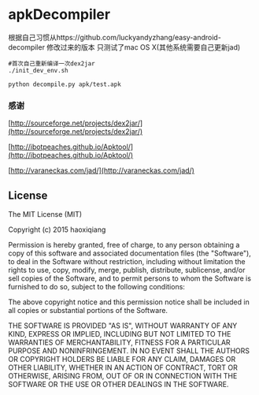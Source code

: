 # apkDecompiler

根据自己习惯从https://github.com/luckyandyzhang/easy-android-decompiler 修改过来的版本
只测试了mac OS X(其他系统需要自己更新jad)

```
#首次自己重新编译一次dex2jar
./init_dev_env.sh

python decompile.py apk/test.apk
```

### 感谢
[http://sourceforge.net/projects/dex2jar/](http://sourceforge.net/projects/dex2jar/)

[http://ibotpeaches.github.io/Apktool/](http://ibotpeaches.github.io/Apktool/)

[http://varaneckas.com/jad/](http://varaneckas.com/jad/)

License
-----------

The MIT License (MIT)

Copyright (c) 2015 haoxiqiang

Permission is hereby granted, free of charge, to any person obtaining a copy
of this software and associated documentation files (the "Software"), to deal
in the Software without restriction, including without limitation the rights
to use, copy, modify, merge, publish, distribute, sublicense, and/or sell
copies of the Software, and to permit persons to whom the Software is
furnished to do so, subject to the following conditions:

The above copyright notice and this permission notice shall be included in all
copies or substantial portions of the Software.

THE SOFTWARE IS PROVIDED "AS IS", WITHOUT WARRANTY OF ANY KIND, EXPRESS OR
IMPLIED, INCLUDING BUT NOT LIMITED TO THE WARRANTIES OF MERCHANTABILITY,
FITNESS FOR A PARTICULAR PURPOSE AND NONINFRINGEMENT. IN NO EVENT SHALL THE
AUTHORS OR COPYRIGHT HOLDERS BE LIABLE FOR ANY CLAIM, DAMAGES OR OTHER
LIABILITY, WHETHER IN AN ACTION OF CONTRACT, TORT OR OTHERWISE, ARISING FROM,
OUT OF OR IN CONNECTION WITH THE SOFTWARE OR THE USE OR OTHER DEALINGS IN THE
SOFTWARE.
